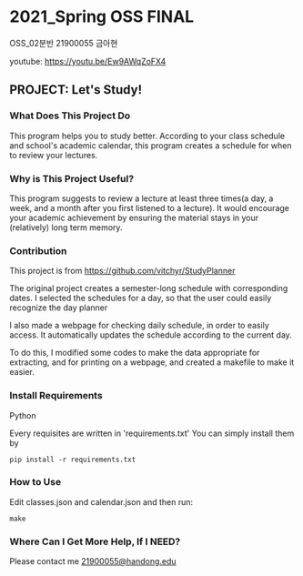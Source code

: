 # 2021_Spring OSS FINAL
OSS_02분반
21900055 금아현

youtube: https://youtu.be/Ew9AWqZoFX4

## PROJECT: Let's Study!
### What Does This Project Do
This program helps you to study better. According to your class schedule and school's academic calendar, this program creates a schedule for when to review your lectures.

### Why is This Project Useful?
This program suggests to review a lecture at least three times(a day, a week, and a month after you first listened to a lecture). It would encourage your academic achievement by ensuring the material stays in your (relatively) long term memory.

### Contribution
This project is from https://github.com/vitchyr/StudyPlanner

The original project creates a semester-long schedule with corresponding dates. I selected the schedules for a day, so that the user could easily recognize the day planner

I also made a webpage for checking daily schedule, in order to easily access. It automatically updates the schedule according to the current day.

To do this, I modified some codes to make the data appropriate for extracting, and for printing on a webpage, and created a makefile to make it easier. 

### Install Requirements
Python

Every requisites are written in 'requirements.txt'
You can simply install them by
```
pip install -r requirements.txt
```

### How to Use
Edit classes.json and calendar.json and then run:
```
make
```
### Where Can I Get More Help, If I NEED?
Please contact me 21900055@handong.edu
